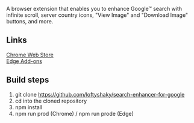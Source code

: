 A browser extension that enables you to enhance Google™ search with infinite scroll, server country icons, \"View Image\" and \"Download Image\" buttons, and more.

## Links

[Chrome Web Store](https://chromewebstore.google.com/detail/pipbbdfondfipmjmdkmggihiknhmcfhd)<br>
[Edge Add-ons](https://microsoftedge.microsoft.com/addons/detail/hfbafhkogonfgpkdopodhajncnodbbhd)

## Build steps

1. git clone https://github.com/loftyshaky/search-enhancer-for-google
2. cd into the cloned repository
3. npm install
4. npm run prod (Chrome) / npm run prode (Edge)
